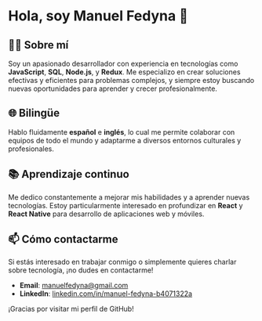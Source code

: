 # Hola, soy Manuel Fedyna 👋

## 👨‍💻 Sobre mí
Soy un apasionado desarrollador con experiencia en tecnologías como **JavaScript**, **SQL**, **Node.js**, y **Redux**. Me especializo en crear soluciones efectivas y eficientes para problemas complejos, y siempre estoy buscando nuevas oportunidades para aprender y crecer profesionalmente.

## 🌐 Bilingüe
Hablo fluidamente **español** e **inglés**, lo cual me permite colaborar con equipos de todo el mundo y adaptarme a diversos entornos culturales y profesionales.

## 📚 Aprendizaje continuo
Me dedico constantemente a mejorar mis habilidades y a aprender nuevas tecnologías. Estoy particularmente interesado en profundizar en **React** y **React Native** para desarrollo de aplicaciones web y móviles.

## 📫 Cómo contactarme
Si estás interesado en trabajar conmigo o simplemente quieres charlar sobre tecnología, ¡no dudes en contactarme!
- **Email**: [manuelfedyna@gmail.com](mailto:manuelfedyna@gmail.com)
- **LinkedIn**: [linkedin.com/in/manuel-fedyna-b4071322a](https://www.linkedin.com/in/manuel-fedyna-b4071322a)

¡Gracias por visitar mi perfil de GitHub!
